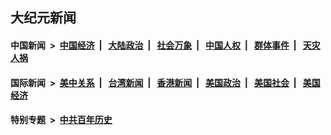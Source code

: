 ## 大纪元新闻

#### 中国新闻 &nbsp;>&nbsp; [中国经济](indexes/ncid283/README.md?04261245) &nbsp;| &nbsp; [大陆政治](indexes/ncid277/README.md?04261245) &nbsp;| &nbsp; [社会万象](indexes/ncid282/README.md?04261245) &nbsp;| &nbsp; [中国人权](indexes/ncid278/README.md?04261245) &nbsp;| &nbsp; [群体事件](indexes/ncid279/README.md?04261245) &nbsp;| &nbsp; [天灾人祸](indexes/ncid280/README.md?04261245)

#### 国际新闻 &nbsp;>&nbsp; [美中关系](indexes/nf1412576/README.md?04261245) &nbsp;| &nbsp; [台湾新闻](indexes/ncid1349361/README.md?04261245) &nbsp;| &nbsp; [香港新闻](indexes/ncid1349362/README.md?04261245) &nbsp;| &nbsp; [美国政治](indexes/ncid1078159/README.md?04261245) &nbsp;| &nbsp; [美国社会](indexes/ncid1078160/README.md?04261245) &nbsp;| &nbsp; [美国经济](indexes/ncid1078158/README.md?04261245)

#### 特别专题 &nbsp;>&nbsp; [中共百年历史](https://github.com/epoch-news/epoch-special/blob/master/README.md?04261245)  
